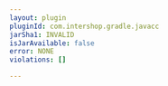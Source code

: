 ```yaml
---
layout: plugin
pluginId: com.intershop.gradle.javacc
jarSha1: INVALID
isJarAvailable: false
error: NONE
violations: []

---
```

